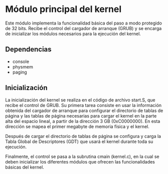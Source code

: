 # Módulo principal del kernel

Este módulo implementa la funcionalidad básica del paso a modo protegido de
32 bits. Recibe el control del cargador de arranque (GRUB) y se encarga de
inicializar los módulos necesarios para la ejecución del kernel.

## Dependencias
- console
- physmem
- paging

## Inicialización
La inicialización del kernel se realiza en el código de archivo start.S,
que recibe el control de GRUB. Su primera tarea consiste en usar la
información obtenida del cargador de arranque para configurar el
directorio de tablas de página y las tablas de página necesarias para
cargar el kernel en la parte alta del espacio lineal, a partir de la
dirección 3 GB (0xC0000000). En esta dirección se mapea el primer megabyte
de memoria física y el kernel.

Después de cargar el directorio de tablas de página se configura y carga la
Tabla Global de Descriptores (GDT) que usará el kernel durante toda su
ejecución.

Finalmente, el control se pasa a la subrutina cmain (kernel.c), en la cual
se deben inicializar los diferentes módulos que ofrecen las funcionalidades
básicas del kernel.

